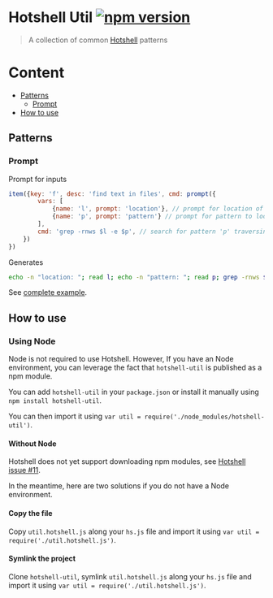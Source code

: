 # Hotshell Util [![npm version](https://badge.fury.io/js/hotshell-util.svg)](https://www.npmjs.com/package/hotshell-util)

> A collection of common [Hotshell](http://julienmoumne.github.io/hotshell) patterns

# Content

  - [Patterns](#patterns)
    * [Prompt](#prompt)
  - [How to use](#how-to-use)


## Patterns

### Prompt

Prompt for inputs

```javascript
item({key: 'f', desc: 'find text in files', cmd: prompt({
        vars: [
            {name: 'l', prompt: 'location'}, // prompt for location of files
            {name: 'p', prompt: 'pattern'} // prompt for pattern to look for
        ],
        cmd: 'grep -rnws $l -e $p', // search for pattern 'p' traversing files rooted at 'l'
    })
})
```

Generates

```bash
echo -n "location: "; read l; echo -n "pattern: "; read p; grep -rnws $l -e $p
```

See [complete example](./examples/prompt/hs.js).

## How to use

### Using Node

Node is not required to use Hotshell.
However, If you have an Node environment, you can leverage
the fact that `hotshell-util` is published as a npm module.

You can add `hotshell-util` in your `package.json` or install it manually using `npm install hotshell-util`.

You can then import it using `var util = require('./node_modules/hotshell-util')`.

#### Without Node

Hotshell does not yet support downloading npm modules, see [Hotshell issue #11](https://github.com/julienmoumne/hotshell/issues/11).

In the meantime, here are two solutions if you do not have a Node environment.

#### Copy the file

Copy `util.hotshell.js` along your `hs.js` file and import it using `var util = require('./util.hotshell.js')`.

#### Symlink the project

Clone `hotshell-util`, symlink `util.hotshell.js` along your `hs.js` file and import it using `var util = require('./util.hotshell.js')`.